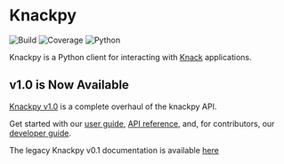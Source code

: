 # Knackpy

![Build](https://github.com/cityofaustin/knackpy/workflows/Build/badge.svg?branch=master)
![Coverage](https://raw.githubusercontent.com/cityofaustin/knackpy/dev/coverage.svg)
![Python](https://img.shields.io/badge/Python-v3.6+-blue)

Knackpy is a Python client for interacting with [Knack](https://knack.com) applications.

## v1.0 is Now Available

[Knackpy v1.0](https://github.com/cityofaustin/knackpy/releases/tag/v1.0.9) is a complete overhaul of the knackpy API.

Get started with our [user guide](https://cityofaustin.github.io/knackpy/docs/user-guide/), [API reference](https://cityofaustin.github.io/knackpy/docs/api-reference/api/), and, for contributors, our [developer guide](https://cityofaustin.github.io/knackpy/developer-guide).

The legacy Knackpy v0.1 documentation is available [here](https://github.com/cityofaustin/knackpy/tree/d57012bfcffae5710ebe15b2a3c8e7ef9da7bd1e)
